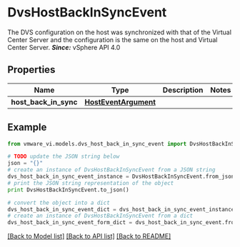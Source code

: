 # DvsHostBackInSyncEvent

The DVS configuration on the host was synchronized with that of the Virtual Center Server and the configuration is the same on the host and Virtual Center Server.  ***Since:*** vSphere API 4.0 

## Properties
Name | Type | Description | Notes
------------ | ------------- | ------------- | -------------
**host_back_in_sync** | [**HostEventArgument**](HostEventArgument.md) |  | 

## Example

```python
from vmware_vi.models.dvs_host_back_in_sync_event import DvsHostBackInSyncEvent

# TODO update the JSON string below
json = "{}"
# create an instance of DvsHostBackInSyncEvent from a JSON string
dvs_host_back_in_sync_event_instance = DvsHostBackInSyncEvent.from_json(json)
# print the JSON string representation of the object
print DvsHostBackInSyncEvent.to_json()

# convert the object into a dict
dvs_host_back_in_sync_event_dict = dvs_host_back_in_sync_event_instance.to_dict()
# create an instance of DvsHostBackInSyncEvent from a dict
dvs_host_back_in_sync_event_form_dict = dvs_host_back_in_sync_event.from_dict(dvs_host_back_in_sync_event_dict)
```
[[Back to Model list]](../README.md#documentation-for-models) [[Back to API list]](../README.md#documentation-for-api-endpoints) [[Back to README]](../README.md)


